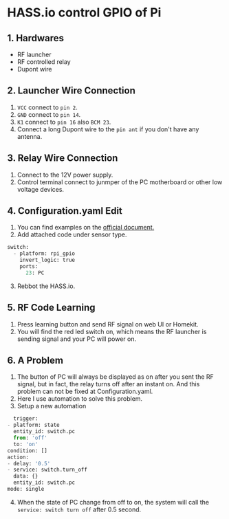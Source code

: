 # HASS.io control GPIO of Pi
## 1. Hardwares
  * RF launcher
  * RF controlled relay
  * Dupont wire
## 2. Launcher Wire Connection
  1. `VCC` connect to `pin 2`.
  2. `GND` connect to `pin 14`.
  3. `K1` connect to `pin 16` also `BCM 23`.
  4. Connect a long Dupont wire to the `pin ant` if you don't have any antenna.
## 3. Relay Wire Connection
  1. Connect to the 12V power supply.
  2. Control terminal connect to junmper of the PC motherboard or other low voltage devices.
## 4. Configuration.yaml Edit
  1. You can find examples on the [official document.](https://www.home-assistant.io/integrations/rpi_gpio/#switch)
  2. Add attached code under sensor type.
   ```python
   switch:
     - platform: rpi_gpio
       invert_logic: true
       ports:
         23: PC
   ```
  3. Rebbot the HASS.io.
## 5. RF Code Learning
  1. Press learning button and send RF signal on web UI or Homekit.
  2. You will find the red led switch on, which means the RF launcher is sending signal and your PC will power on.
## 6. A Problem
  1. The button of PC will always be displayed as on after you sent the RF signal, but in fact, the relay turns off after an instant on. And this problem can not be fixed at Configuration.yaml.
  2. Here I use automation to solve this problem.
  3. Setup a new automation
  ```python
    trigger:
  - platform: state
    entity_id: switch.pc
    from: 'off'
    to: 'on'
  condition: []
  action:
  - delay: '0.5'
  - service: switch.turn_off
    data: {}
    entity_id: switch.pc
  mode: single
  ```
  4. When the state of PC change from off to on, the system will call the `service: switch turn off` after 0.5 second. 
      

